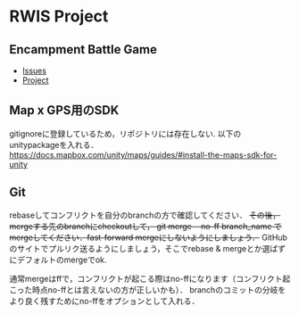# RWIS Project

## Encampment Battle Game

- [Issues](https://github.com/HoSuTa/RWIS_project/issues)
- [Project](https://github.com/HoSuTa/RWIS_project/projects/1)

## Map x GPS用のSDK
gitignoreに登録しているため，リポジトリには存在しない.
以下のunitypackageを入れる．
https://docs.mapbox.com/unity/maps/guides/#install-the-maps-sdk-for-unity

## Git
rebaseしてコンフリクトを自分のbranchの方で確認してください．
~~その後，mergeする先のbranchにcheckoutして，
git merge --no-ff branch_name
でmergeしてください．fast-forward mergeにしないようにしましょう．~~
GitHubのサイトでプルリク送るようにしましょう，そこでrebase & mergeとか選ばずにデフォルトのmergeでok.

通常mergeはffで，コンフリクトが起こる際はno-ffになります（コンフリクト起こった時点no-ffとは言えないの方が正しいかも）．
branchのコミットの分岐をより良く残すためにno-ffをオプションとして入れる．
